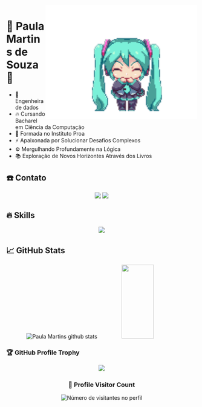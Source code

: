 <img src="47tj.gif" width="400px" align="right" alt="notebook code" >

<h1 >💫 Paula Martins de Souza 💫</h1>

- 💾 Engenheira de dados
- 🔥 Cursando Bacharel em Ciência da Computação
- 💙 Formada no Instituto Proa 
- ⚡ Apaixonada por Solucionar Desafios Complexos
- ⚙️ Mergulhando Profundamente na Lógica
- 📚 Exploração de Novos Horizontes Através dos Livros

<h2>☎️ Contato </h2>
  <p align="center">
    <a href="https://www.linkedin.com/in/paulamorin/"><img src="https://skillicons.dev/icons?i=linkedin"></a>
    <a href="https://www.instagram.com/ipaulinha_/"><img src="https://skillicons.dev/icons?i=instagram"></a>
  </p>


<h2>🔥 Skills </h2>
  <p align="center">
    <img src="https://skillicons.dev/icons?i=php,html,css,java,mysql,git,python,c,aws">
  </p>

<h2>📈 GitHub Stats </h2>

<div align="center">  
  <img width="49%" height="195px" src="https://github-readme-stats.vercel.app/api?username=Morinian&show_icons=true&count_private=true&hide_border=true&title_color=FF1C22&icon_color=FF1C22&text_color=FFD2D6&bg_color=0d1117" alt="Paula Martins github stats" /> 
  <img width="41%" height="195px" src="https://github-readme-stats.vercel.app/api/top-langs/?username=Morinian&layout=compact&hide_border=true&title_color=FF1C22&text_color=FFD2D6&bg_color=0d1117"/>
</div>

### 🏆 GitHub Profile Trophy

<p align="center">
  <a
    href="https://github.com/ryo-ma/github-profile-trophy"
    title="repositório de troféus"
  >
    <img
      width="800"
      src="https://github-profile-trophy.vercel.app/?username=Morinian&column=8&theme=darkhub&no-frame=true&no-bg=true"
    />
  </a>
</p>

<div align="center">
  <h3><b>📍 Profile Visitor Count</b></h3>
</div>

<p align="center">
  <img
    src="https://profile-counter.glitch.me/Morinian/count.svg"
    alt="Número de visitantes no perfil"
  />
</p>
